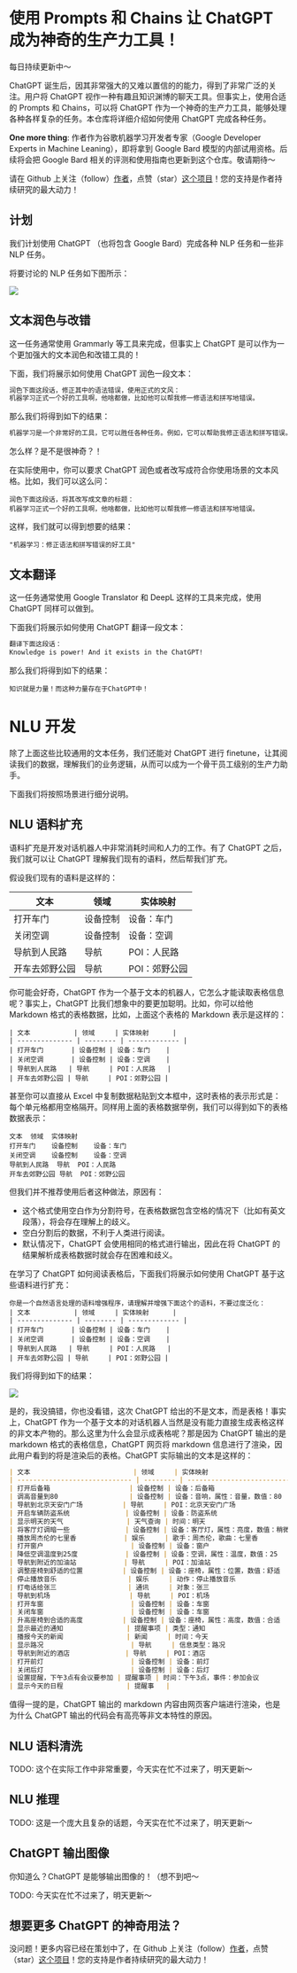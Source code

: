 # 使用 Prompts 和 Chains 让 ChatGPT 成为神奇的生产力工具！

每日持续更新中～

ChatGPT 诞生后，因其非常强大的又难以置信的的能力，得到了非常广泛的关注。用户将 ChatGPT 视作一种有趣且知识渊博的聊天工具。但事实上，使用合适的 Prompts 和 Chains，可以将 ChatGPT 作为一个神奇的生产力工具，能够处理各种各样复杂的任务。本仓库将详细介绍如何使用 ChatGPT 完成各种任务。

**One more thing**: 作者作为谷歌机器学习开发者专家（Google Developer Experts in Machine Leaning），即将拿到 Google Bard 模型的内部试用资格。后续将会把 Google Bard 相关的评测和使用指南也更新到这个仓库。敬请期待～

请在 Github 上关注（follow）[作者](https://github.com/howl-anderson)，点赞（star）[这个项目](https://github.com/howl-anderson/unlocking-the-power-of-llms)！您的支持是作者持续研究的最大动力！

## 计划

我们计划使用 ChatGPT （也将包含 Google Bard）完成各种 NLP 任务和一些非 NLP 任务。

将要讨论的 NLP 任务如下图所示：

![](./images/nlp_tasks.png)

## 文本润色与改错

这一任务通常使用 Grammarly 等工具来完成，但事实上 ChatGPT 是可以作为一个更加强大的文本润色和改错工具的！

下面，我们将展示如何使用 ChatGPT 润色一段文本：

```markdown
润色下面这段话，修正其中的语法错误，使用正式的文风：
机器学习正式一个好的工具啊，他啥都做，比如他可以帮我修一修语法和拼写地错误。
```

那么我们将得到如下的结果：

```markdown
机器学习是一个非常好的工具，它可以胜任各种任务。例如，它可以帮助我修正语法和拼写错误。
```

怎么样？是不是很神奇？！

在实际使用中，你可以要求 ChatGPT 润色或者改写成符合你使用场景的文本风格。比如，我们可以这么问：

```
润色下面这段话，将其改写成文章的标题：
机器学习正式一个好的工具啊，他啥都做，比如他可以帮我修一修语法和拼写地错误。
```

这样，我们就可以得到想要的结果：

```
"机器学习：修正语法和拼写错误的好工具"
```

## 文本翻译

这一任务通常使用 Google Translator 和 DeepL 这样的工具来完成，使用 ChatGPT 同样可以做到。

下面我们将展示如何使用 ChatGPT 翻译一段文本：

```markdown
翻译下面这段话：
Knowledge is power! And it exists in the ChatGPT!
```

那么我们将得到如下的结果：

```
知识就是力量！而这种力量存在于ChatGPT中！
```

# NLU 开发

除了上面这些比较通用的文本任务，我们还能对 ChatGPT 进行 finetune，让其阅读我们的数据，理解我们的业务逻辑，从而可以成为一个骨干员工级别的生产力助手。

下面我们将按照场景进行细分说明。

## NLU 语料扩充

语料扩充是开发对话机器人中非常消耗时间和人力的工作。有了 ChatGPT 之后，我们就可以让 ChatGPT 理解我们现有的语料，然后帮我们扩充。

假设我们现有的语料是这样的：

| 文本           | 领域     | 实体映射      |
| -------------- | -------- | ------------- |
| 打开车门       | 设备控制 | 设备：车门    |
| 关闭空调       | 设备控制 | 设备：空调    |
| 导航到人民路   | 导航     | POI：人民路   |
| 开车去郊野公园 | 导航     | POI：郊野公园 |

你可能会好奇，ChatGPT 作为一个基于文本的机器人，它怎么才能读取表格信息呢？事实上，ChatGPT 比我们想象中的要更加聪明。比如，你可以给他 Markdown 格式的表格数据，比如，上面这个表格的 Markdown 表示是这样的：

```
| 文本           | 领域     | 实体映射      |
| -------------- | -------- | ------------- |
| 打开车门       | 设备控制 | 设备：车门    |
| 关闭空调       | 设备控制 | 设备：空调    |
| 导航到人民路   | 导航     | POI：人民路   |
| 开车去郊野公园 | 导航     | POI：郊野公园 |
```

甚至你可以直接从 Excel 中复制数据粘贴到文本框中，这时表格的表示形式是：每个单元格都用空格隔开。同样用上面的表格数据举例，我们可以得到如下的表格数据表示：

```
文本	领域	实体映射
打开车门	设备控制	设备：车门
关闭空调	设备控制	设备：空调
导航到人民路	导航	POI：人民路
开车去郊野公园	导航	POI：郊野公园
```

但我们并不推荐使用后者这种做法，原因有：

- 这个格式使用空白作为分割符号，在表格数据包含空格的情况下（比如有英文段落），将会存在理解上的歧义。
- 空白分割后的数据，不利于人类进行阅读。
- 默认情况下，ChatGPT 会使用相同的格式进行输出，因此在将 ChatGPT 的结果解析成表格数据时就会存在困难和歧义。

在学习了 ChatGPT 如何阅读表格后，下面我们将展示如何使用 ChatGPT 基于这些语料进行扩充：

```
你是一个自然语言处理的语料增强程序，请理解并增强下面这个的语料，不要过度泛化：
| 文本           | 领域     | 实体映射      |
| -------------- | -------- | ------------- |
| 打开车门       | 设备控制 | 设备：车门    |
| 关闭空调       | 设备控制 | 设备：空调    |
| 导航到人民路   | 导航     | POI：人民路   |
| 开车去郊野公园 | 导航     | POI：郊野公园 |
```

我们将得到如下的结果：

![](./images/nlu_augment_result.png)

是的，我没搞错，你也没看错，这次 ChatGPT 给出的不是文本，而是表格！事实上，ChatGPT 作为一个基于文本的对话机器人当然是没有能力直接生成表格这样的非文本产物的。那么这里为什么会显示成表格呢？那是因为 ChatGPT 输出的是 markdown 格式的表格信息，ChatGPT 网页将 markdown 信息进行了渲染，因此用户看到的将是渲染后的表格。ChatGPT 实际输出的文本是这样的：

```markdown
| 文本                          | 领域     | 实体映射                                   |
| ----------------------------- | -------- | ------------------------------------------ |
| 打开后备箱                    | 设备控制 | 设备：后备箱                               |
| 调高音量到80                  | 设备控制 | 设备：音响，属性：音量，数值：80           |
| 导航到北京天安门广场          | 导航     | POI：北京天安门广场                        |
| 开启车辆防盗系统              | 设备控制 | 设备：防盗系统                             |
| 显示明天的天气                | 天气查询 | 时间：明天                                 |
| 将客厅灯调暗一些              | 设备控制 | 设备：客厅灯，属性：亮度，数值：稍微暗一些 |
| 播放周杰伦的七里香            | 娱乐     | 歌手：周杰伦，歌曲：七里香                 |
| 打开窗户                      | 设备控制 | 设备：窗户                                 |
| 降低空调温度到25度            | 设备控制 | 设备：空调，属性：温度，数值：25           |
| 导航到附近的加油站            | 导航     | POI：加油站                                |
| 调整座椅到舒适的位置          | 设备控制 | 设备：座椅，属性：位置，数值：舒适         |
| 停止播放音乐                  | 娱乐     | 动作：停止播放音乐                         |
| 打电话给张三                  | 通讯     | 对象：张三                                 |
| 导航到机场                    | 导航     | POI：机场                                  |
| 打开车窗                      | 设备控制 | 设备：车窗                                 |
| 关闭车窗                      | 设备控制 | 设备：车窗                                 |
| 升高座椅到合适的高度          | 设备控制 | 设备：座椅，属性：高度，数值：合适         |
| 显示最近的通知                | 提醒事项 | 类型：通知                                 |
| 播报今天的新闻                | 新闻     | 时间：今天                                 |
| 显示路况                      | 导航     | 信息类型：路况                             |
| 导航到附近的酒店              | 导航     | POI：酒店                                  |
| 打开前灯                      | 设备控制 | 设备：前灯                                 |
| 关闭后灯                      | 设备控制 | 设备：后灯                                 |
| 设置提醒，下午3点有会议要参加 | 提醒事项 | 时间：下午3点，事件：参加会议              |
| 显示今天的日程                | 提醒事   |                                            |
```

值得一提的是，ChatGPT 输出的 markdown 内容由网页客户端进行渲染，也是为什么 ChatGPT 输出的代码会有高亮等非文本特性的原因。

## NLU 语料清洗

TODO: 这个在实际工作中非常重要，今天实在忙不过来了，明天更新～

## NLU 推理

TODO: 这是一个庞大且复杂的话题，今天实在忙不过来了，明天更新～

## ChatGPT 输出图像

你知道么？ChatGPT 是能够输出图像的！（想不到吧～

TODO: 今天实在忙不过来了，明天更新～

## 想要更多 ChatGPT 的神奇用法？

没问题！更多内容已经在策划中了，在 Github 上关注（follow）[作者](https://github.com/howl-anderson)，点赞（star）[这个项目](https://github.com/howl-anderson/unlocking-the-power-of-llms)！您的支持是作者持续研究的最大动力！
